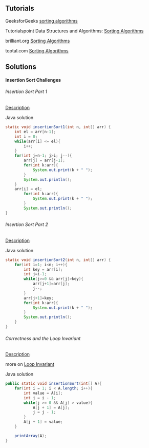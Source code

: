## Tutorials

GeeksforGeeks [sorting algorithms](https://www.geeksforgeeks.org/sorting-algorithms/)

Tutorialspoint Data Structures and Algorithms: [Sorting Algorithms](https://www.tutorialspoint.com/data_structures_algorithms/sorting_algorithms.htm)

brilliant.org [Sorting Algorithms](https://brilliant.org/wiki/sorting-algorithms/)

toptal.com [Sorting Algorithms](https://www.toptal.com/developers/sorting-algorithms)

## Solutions

#### Insertion Sort Challenges
###### Insertion Sort Part 1
[Description](https://www.hackerrank.com/challenges/insertionsort1/problem)

Java solution
```java
static void insertionSort1(int n, int[] arr) {
    int el = arr[n-1];
    int i = 0;
    while(arr[i] <= el){
        i++;
    }
    for(int j=n-1; j>i; j--){
        arr[j] = arr[j-1];
        for(int k:arr){
            System.out.print(k + " ");
        }
        System.out.println();
    }
    arr[i] = el;
        for(int k:arr){
            System.out.print(k + " ");
        }
        System.out.println();
}
```

###### Insertion Sort Part 2
[Description](https://www.hackerrank.com/challenges/insertionsort2/problem)

Java solution
```java
static void insertionSort2(int n, int[] arr) {
    for(int i=1; i<n; i++){
        int key = arr[i];
        int j=i-1;
        while(j>=0 && arr[j]>key){
            arr[j+1]=arr[j];
            j--;
        }
        arr[j+1]=key;
        for(int k:arr){
            System.out.print(k + " ");
        }
        System.out.println();
    }
}
```

###### Correctness and the Loop Invariant
[Description](https://www.hackerrank.com/challenges/correctness-invariant/problem)

more on [Loop Invariant](https://www.cs.scranton.edu/~mccloske/courses/cmps144/invariants_lec.html)

Java solution
```java
public static void insertionSort(int[] A){
    for(int i = 1; i < A.length; i++){
        int value = A[i];
        int j = i - 1;
        while(j >= 0 && A[j] > value){
            A[j + 1] = A[j];
            j = j - 1;
        }
        A[j + 1] = value;
    }

    printArray(A);
}
```



